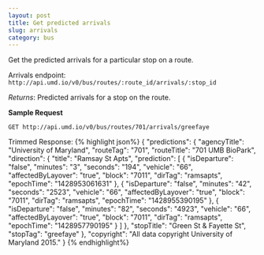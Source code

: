 ```yaml
---
layout: post
title: Get predicted arrivals 
slug: arrivals
category: bus
---
```


Get the predicted arrivals for a particular stop on a route.

Arrivals endpoint: `http://api.umd.io/v0/bus/routes/:route_id/arrivals/:stop_id`

*Returns*: Predicted arrivals for a stop on the route. 


<!-- EXAMPLE -->
**Sample Request**

`GET http://api.umd.io/v0/bus/routes/701/arrivals/greefaye`

Trimmed Response:
{% highlight json%}
{
  "predictions": {
    "agencyTitle": "University of Maryland",
    "routeTag": "701",
    "routeTitle": "701 UMB BioPark",
    "direction": {
      "title": "Ramsay St Apts",
      "prediction": [
        {
        "isDeparture": "false",
        "minutes": "3",
        "seconds": "194",
        "vehicle": "66",
        "affectedByLayover": "true",
        "block": "7011",
        "dirTag": "ramsapts",
        "epochTime": "1428953061631"
        },
        {
        "isDeparture": "false",
        "minutes": "42",
        "seconds": "2523",
        "vehicle": "66",
        "affectedByLayover": "true",
        "block": "7011",
        "dirTag": "ramsapts",
        "epochTime": "1428955390195"
        },
        {
        "isDeparture": "false",
        "minutes": "82",
        "seconds": "4923",
        "vehicle": "66",
        "affectedByLayover": "true",
        "block": "7011",
        "dirTag": "ramsapts",
        "epochTime": "1428957790195"
        }
      ]
    },
    "stopTitle": "Green St & Fayette St",
    "stopTag": "greefaye"
  },
"copyright": "All data copyright University of Maryland 2015."
}
{% endhighlight%}

<!-- END -->